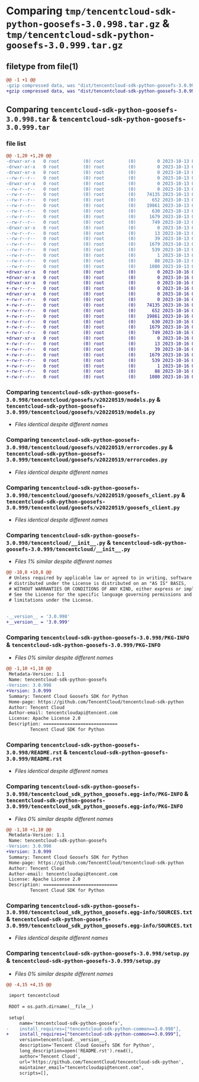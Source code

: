 # Comparing `tmp/tencentcloud-sdk-python-goosefs-3.0.998.tar.gz` & `tmp/tencentcloud-sdk-python-goosefs-3.0.999.tar.gz`

## filetype from file(1)

```diff
@@ -1 +1 @@
-gzip compressed data, was "dist/tencentcloud-sdk-python-goosefs-3.0.998.tar", last modified: Fri Oct 13 00:28:46 2023, max compression
+gzip compressed data, was "dist/tencentcloud-sdk-python-goosefs-3.0.999.tar", last modified: Mon Oct 16 00:28:06 2023, max compression
```

## Comparing `tencentcloud-sdk-python-goosefs-3.0.998.tar` & `tencentcloud-sdk-python-goosefs-3.0.999.tar`

### file list

```diff
@@ -1,20 +1,20 @@
-drwxr-xr-x   0 root         (0) root         (0)        0 2023-10-13 00:28:46.000000 tencentcloud-sdk-python-goosefs-3.0.998/
-drwxr-xr-x   0 root         (0) root         (0)        0 2023-10-13 00:28:46.000000 tencentcloud-sdk-python-goosefs-3.0.998/tencentcloud/
-drwxr-xr-x   0 root         (0) root         (0)        0 2023-10-13 00:28:46.000000 tencentcloud-sdk-python-goosefs-3.0.998/tencentcloud/goosefs/
--rw-r--r--   0 root         (0) root         (0)        0 2023-10-13 00:28:46.000000 tencentcloud-sdk-python-goosefs-3.0.998/tencentcloud/goosefs/__init__.py
-drwxr-xr-x   0 root         (0) root         (0)        0 2023-10-13 00:28:46.000000 tencentcloud-sdk-python-goosefs-3.0.998/tencentcloud/goosefs/v20220519/
--rw-r--r--   0 root         (0) root         (0)        0 2023-10-13 00:28:46.000000 tencentcloud-sdk-python-goosefs-3.0.998/tencentcloud/goosefs/v20220519/__init__.py
--rw-r--r--   0 root         (0) root         (0)    74135 2023-10-13 00:28:46.000000 tencentcloud-sdk-python-goosefs-3.0.998/tencentcloud/goosefs/v20220519/models.py
--rw-r--r--   0 root         (0) root         (0)      652 2023-10-13 00:28:46.000000 tencentcloud-sdk-python-goosefs-3.0.998/tencentcloud/goosefs/v20220519/errorcodes.py
--rw-r--r--   0 root         (0) root         (0)    19861 2023-10-13 00:28:46.000000 tencentcloud-sdk-python-goosefs-3.0.998/tencentcloud/goosefs/v20220519/goosefs_client.py
--rw-r--r--   0 root         (0) root         (0)      630 2023-10-13 00:28:46.000000 tencentcloud-sdk-python-goosefs-3.0.998/tencentcloud/__init__.py
--rw-r--r--   0 root         (0) root         (0)     1679 2023-10-13 00:28:46.000000 tencentcloud-sdk-python-goosefs-3.0.998/PKG-INFO
--rw-r--r--   0 root         (0) root         (0)      749 2023-10-13 00:28:46.000000 tencentcloud-sdk-python-goosefs-3.0.998/README.rst
-drwxr-xr-x   0 root         (0) root         (0)        0 2023-10-13 00:28:46.000000 tencentcloud-sdk-python-goosefs-3.0.998/tencentcloud_sdk_python_goosefs.egg-info/
--rw-r--r--   0 root         (0) root         (0)       13 2023-10-13 00:28:46.000000 tencentcloud-sdk-python-goosefs-3.0.998/tencentcloud_sdk_python_goosefs.egg-info/top_level.txt
--rw-r--r--   0 root         (0) root         (0)       39 2023-10-13 00:28:46.000000 tencentcloud-sdk-python-goosefs-3.0.998/tencentcloud_sdk_python_goosefs.egg-info/requires.txt
--rw-r--r--   0 root         (0) root         (0)     1679 2023-10-13 00:28:46.000000 tencentcloud-sdk-python-goosefs-3.0.998/tencentcloud_sdk_python_goosefs.egg-info/PKG-INFO
--rw-r--r--   0 root         (0) root         (0)      539 2023-10-13 00:28:46.000000 tencentcloud-sdk-python-goosefs-3.0.998/tencentcloud_sdk_python_goosefs.egg-info/SOURCES.txt
--rw-r--r--   0 root         (0) root         (0)        1 2023-10-13 00:28:46.000000 tencentcloud-sdk-python-goosefs-3.0.998/tencentcloud_sdk_python_goosefs.egg-info/dependency_links.txt
--rw-r--r--   0 root         (0) root         (0)       88 2023-10-13 00:28:46.000000 tencentcloud-sdk-python-goosefs-3.0.998/setup.cfg
--rw-r--r--   0 root         (0) root         (0)     1080 2023-10-13 00:28:46.000000 tencentcloud-sdk-python-goosefs-3.0.998/setup.py
+drwxr-xr-x   0 root         (0) root         (0)        0 2023-10-16 00:28:06.000000 tencentcloud-sdk-python-goosefs-3.0.999/
+drwxr-xr-x   0 root         (0) root         (0)        0 2023-10-16 00:28:06.000000 tencentcloud-sdk-python-goosefs-3.0.999/tencentcloud/
+drwxr-xr-x   0 root         (0) root         (0)        0 2023-10-16 00:28:06.000000 tencentcloud-sdk-python-goosefs-3.0.999/tencentcloud/goosefs/
+-rw-r--r--   0 root         (0) root         (0)        0 2023-10-16 00:28:06.000000 tencentcloud-sdk-python-goosefs-3.0.999/tencentcloud/goosefs/__init__.py
+drwxr-xr-x   0 root         (0) root         (0)        0 2023-10-16 00:28:06.000000 tencentcloud-sdk-python-goosefs-3.0.999/tencentcloud/goosefs/v20220519/
+-rw-r--r--   0 root         (0) root         (0)        0 2023-10-16 00:28:06.000000 tencentcloud-sdk-python-goosefs-3.0.999/tencentcloud/goosefs/v20220519/__init__.py
+-rw-r--r--   0 root         (0) root         (0)    74135 2023-10-16 00:28:06.000000 tencentcloud-sdk-python-goosefs-3.0.999/tencentcloud/goosefs/v20220519/models.py
+-rw-r--r--   0 root         (0) root         (0)      652 2023-10-16 00:28:06.000000 tencentcloud-sdk-python-goosefs-3.0.999/tencentcloud/goosefs/v20220519/errorcodes.py
+-rw-r--r--   0 root         (0) root         (0)    19861 2023-10-16 00:28:06.000000 tencentcloud-sdk-python-goosefs-3.0.999/tencentcloud/goosefs/v20220519/goosefs_client.py
+-rw-r--r--   0 root         (0) root         (0)      630 2023-10-16 00:28:06.000000 tencentcloud-sdk-python-goosefs-3.0.999/tencentcloud/__init__.py
+-rw-r--r--   0 root         (0) root         (0)     1679 2023-10-16 00:28:06.000000 tencentcloud-sdk-python-goosefs-3.0.999/PKG-INFO
+-rw-r--r--   0 root         (0) root         (0)      749 2023-10-16 00:28:06.000000 tencentcloud-sdk-python-goosefs-3.0.999/README.rst
+drwxr-xr-x   0 root         (0) root         (0)        0 2023-10-16 00:28:06.000000 tencentcloud-sdk-python-goosefs-3.0.999/tencentcloud_sdk_python_goosefs.egg-info/
+-rw-r--r--   0 root         (0) root         (0)       13 2023-10-16 00:28:06.000000 tencentcloud-sdk-python-goosefs-3.0.999/tencentcloud_sdk_python_goosefs.egg-info/top_level.txt
+-rw-r--r--   0 root         (0) root         (0)       39 2023-10-16 00:28:06.000000 tencentcloud-sdk-python-goosefs-3.0.999/tencentcloud_sdk_python_goosefs.egg-info/requires.txt
+-rw-r--r--   0 root         (0) root         (0)     1679 2023-10-16 00:28:06.000000 tencentcloud-sdk-python-goosefs-3.0.999/tencentcloud_sdk_python_goosefs.egg-info/PKG-INFO
+-rw-r--r--   0 root         (0) root         (0)      539 2023-10-16 00:28:06.000000 tencentcloud-sdk-python-goosefs-3.0.999/tencentcloud_sdk_python_goosefs.egg-info/SOURCES.txt
+-rw-r--r--   0 root         (0) root         (0)        1 2023-10-16 00:28:06.000000 tencentcloud-sdk-python-goosefs-3.0.999/tencentcloud_sdk_python_goosefs.egg-info/dependency_links.txt
+-rw-r--r--   0 root         (0) root         (0)       88 2023-10-16 00:28:06.000000 tencentcloud-sdk-python-goosefs-3.0.999/setup.cfg
+-rw-r--r--   0 root         (0) root         (0)     1080 2023-10-16 00:28:06.000000 tencentcloud-sdk-python-goosefs-3.0.999/setup.py
```

### Comparing `tencentcloud-sdk-python-goosefs-3.0.998/tencentcloud/goosefs/v20220519/models.py` & `tencentcloud-sdk-python-goosefs-3.0.999/tencentcloud/goosefs/v20220519/models.py`

 * *Files identical despite different names*

### Comparing `tencentcloud-sdk-python-goosefs-3.0.998/tencentcloud/goosefs/v20220519/errorcodes.py` & `tencentcloud-sdk-python-goosefs-3.0.999/tencentcloud/goosefs/v20220519/errorcodes.py`

 * *Files identical despite different names*

### Comparing `tencentcloud-sdk-python-goosefs-3.0.998/tencentcloud/goosefs/v20220519/goosefs_client.py` & `tencentcloud-sdk-python-goosefs-3.0.999/tencentcloud/goosefs/v20220519/goosefs_client.py`

 * *Files identical despite different names*

### Comparing `tencentcloud-sdk-python-goosefs-3.0.998/tencentcloud/__init__.py` & `tencentcloud-sdk-python-goosefs-3.0.999/tencentcloud/__init__.py`

 * *Files 1% similar despite different names*

```diff
@@ -10,8 +10,8 @@
 # Unless required by applicable law or agreed to in writing, software
 # distributed under the License is distributed on an "AS IS" BASIS,
 # WITHOUT WARRANTIES OR CONDITIONS OF ANY KIND, either express or implied.
 # See the License for the specific language governing permissions and
 # limitations under the License.
 
 
-__version__ = '3.0.998'
+__version__ = '3.0.999'
```

### Comparing `tencentcloud-sdk-python-goosefs-3.0.998/PKG-INFO` & `tencentcloud-sdk-python-goosefs-3.0.999/PKG-INFO`

 * *Files 0% similar despite different names*

```diff
@@ -1,10 +1,10 @@
 Metadata-Version: 1.1
 Name: tencentcloud-sdk-python-goosefs
-Version: 3.0.998
+Version: 3.0.999
 Summary: Tencent Cloud Goosefs SDK for Python
 Home-page: https://github.com/TencentCloud/tencentcloud-sdk-python
 Author: Tencent Cloud
 Author-email: tencentcloudapi@tencent.com
 License: Apache License 2.0
 Description: ============================
         Tencent Cloud SDK for Python
```

### Comparing `tencentcloud-sdk-python-goosefs-3.0.998/README.rst` & `tencentcloud-sdk-python-goosefs-3.0.999/README.rst`

 * *Files identical despite different names*

### Comparing `tencentcloud-sdk-python-goosefs-3.0.998/tencentcloud_sdk_python_goosefs.egg-info/PKG-INFO` & `tencentcloud-sdk-python-goosefs-3.0.999/tencentcloud_sdk_python_goosefs.egg-info/PKG-INFO`

 * *Files 0% similar despite different names*

```diff
@@ -1,10 +1,10 @@
 Metadata-Version: 1.1
 Name: tencentcloud-sdk-python-goosefs
-Version: 3.0.998
+Version: 3.0.999
 Summary: Tencent Cloud Goosefs SDK for Python
 Home-page: https://github.com/TencentCloud/tencentcloud-sdk-python
 Author: Tencent Cloud
 Author-email: tencentcloudapi@tencent.com
 License: Apache License 2.0
 Description: ============================
         Tencent Cloud SDK for Python
```

### Comparing `tencentcloud-sdk-python-goosefs-3.0.998/tencentcloud_sdk_python_goosefs.egg-info/SOURCES.txt` & `tencentcloud-sdk-python-goosefs-3.0.999/tencentcloud_sdk_python_goosefs.egg-info/SOURCES.txt`

 * *Files identical despite different names*

### Comparing `tencentcloud-sdk-python-goosefs-3.0.998/setup.py` & `tencentcloud-sdk-python-goosefs-3.0.999/setup.py`

 * *Files 0% similar despite different names*

```diff
@@ -4,15 +4,15 @@
 
 import tencentcloud
 
 ROOT = os.path.dirname(__file__)
 
 setup(
     name='tencentcloud-sdk-python-goosefs',
-    install_requires=["tencentcloud-sdk-python-common==3.0.998"],
+    install_requires=["tencentcloud-sdk-python-common==3.0.999"],
     version=tencentcloud.__version__,
     description='Tencent Cloud Goosefs SDK for Python',
     long_description=open('README.rst').read(),
     author='Tencent Cloud',
     url='https://github.com/TencentCloud/tencentcloud-sdk-python',
     maintainer_email="tencentcloudapi@tencent.com",
     scripts=[],
```

